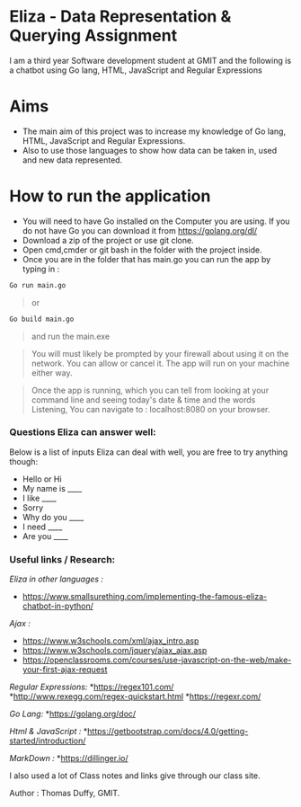 # Eliza - Data Representation & Querying Assignment



I am a third year Software development student at GMIT and the following is a chatbot using Go lang, HTML, JavaScript and Regular Expressions

# Aims

  - The main aim of this project was to increase my knowledge of Go lang, HTML, JavaScript and Regular Expressions.
  - Also to use those languages to show how data can be taken in, used and new data represented. 

# How to run the application

- You will need to have Go installed on the Computer you are using. If you do not have Go you can download it from https://golang.org/dl/
- Download a zip of the project or use git clone.
- Open cmd,cmder or git bash in the folder with the project inside.
- Once you are in the folder that has main.go you can run the app by typing in :
````sh
Go run main.go
````
>or
````sh
Go build main.go 
````
>and run the main.exe

>You will must likely be prompted by your firewall about using it on the network. You can allow or cancel it. The app will run on your machine either way.

>Once the app is running, which you can tell from looking at your command line and seeing today's date & time and the words Listening, You can navigate to : localhost:8080 on your browser.




### Questions Eliza can answer well:

Below is a list of inputs Eliza can deal with well, you are free to try anything though:

* Hello or Hi
* My name is ____
* I like ____
* Sorry
* Why do you ____
* I need ____
* Are you ____

### Useful links / Research: 
_Eliza in other languages :_ 
* https://www.smallsurething.com/implementing-the-famous-eliza-chatbot-in-python/

_Ajax :_ 
* https://www.w3schools.com/xml/ajax_intro.asp
* https://www.w3schools.com/jquery/ajax_ajax.asp
* https://openclassrooms.com/courses/use-javascript-on-the-web/make-your-first-ajax-request


_Regular Expressions:_
*https://regex101.com/
*http://www.rexegg.com/regex-quickstart.html
*https://regexr.com/

_Go Lang:_
*https://golang.org/doc/

_Html & JavaScript :_
*https://getbootstrap.com/docs/4.0/getting-started/introduction/

_MarkDown :_
*https://dillinger.io/

I also used a lot of Class notes and links give through our class site.

Author : Thomas Duffy, GMIT.


